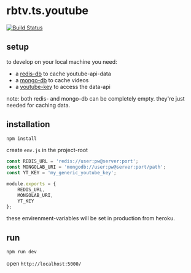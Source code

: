 # rbtv.ts.youtube 

[![Build Status](https://travis-ci.org/misantronic/rbtv.ts.youtube.svg?branch=master)](https://travis-ci.org/misantronic/rbtv.ts.youtube)

## setup

to develop on your local machine you need:
- a [redis-db](https://elements.heroku.com/addons/heroku-redis) to cache youtube-api-data
- a [mongo-db](https://elements.heroku.com/addons/mongolab) to cache videos
- a [youtube-key](https://console.developers.google.com/apis/api/youtube.googleapis.com/overview) to access the data-api

note: both redis- and mongo-db can be completely empty. they're just needed for caching data.

## installation

```js
npm install
```

create `env.js` in the project-root

```js
const REDIS_URL = 'redis://user:pw@server:port';
const MONGOLAB_URI = 'mongodb://user:pw@server:port/path';
const YT_KEY = 'my_generic_youtube_key';

module.exports = {
    REDIS_URL,
    MONGOLAB_URI,
    YT_KEY
};
```

these envirenment-variables will be set in production from heroku.

## run

```js
npm run dev
```

open `http://localhost:5000/`

